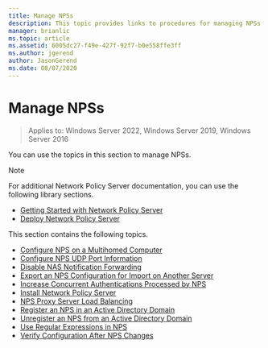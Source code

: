 ```yaml
---
title: Manage NPSs
description: This topic provides links to procedures for managing NPSs in Windows Server 2016.
manager: brianlic
ms.topic: article
ms.assetid: 6005dc27-f49e-427f-92f7-b0e558ffe3ff
ms.author: jgerend
author: JasonGerend
ms.date: 08/07/2020
---
```


# Manage NPSs

>Applies to: Windows Server 2022, Windows Server 2019, Windows Server 2016

You can use the topics in this section to manage NPSs.

>[!NOTE]
>For additional Network Policy Server documentation, you can use the following library sections.
>- [Getting Started with Network Policy Server](nps-getstart-top.md)
>- [Deploy Network Policy Server](nps-deploy.md)

This section contains the following topics.

- [Configure NPS on a Multihomed Computer](nps-multihomed-configure.md)
- [Configure NPS UDP Port Information](nps-udp-ports-configure.md)
- [Disable NAS Notification Forwarding](nps-disable-nas-notifications.md)
- [Export an NPS Configuration for Import on Another Server](nps-manage-export.md)
- [Increase Concurrent Authentications Processed by NPS](nps-concurrent-auth.md)
- [Install Network Policy Server](nps-manage-install.md)
- [NPS Proxy Server Load Balancing](nps-manage-proxy-lb.md)
- [Register an NPS in an Active Directory Domain](nps-manage-register.md)
- [Unregister an NPS from an Active Directory Domain](nps-manage-unregister.md)
- [Use Regular Expressions in NPS](nps-crp-reg-expressions.md)
- [Verify Configuration After NPS Changes](nps-manage-verify.md)

